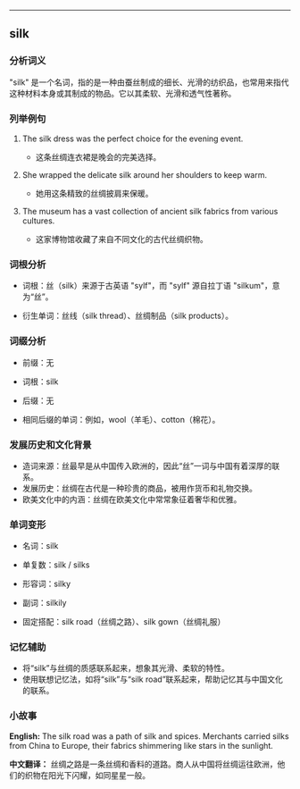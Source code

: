 
---------------
## silk
### 分析词义
"silk" 是一个名词，指的是一种由蚕丝制成的细长、光滑的纺织品，也常用来指代这种材料本身或其制成的物品。它以其柔软、光滑和透气性著称。

### 列举例句
1. The silk dress was the perfect choice for the evening event.
   - 这条丝绸连衣裙是晚会的完美选择。

2. She wrapped the delicate silk around her shoulders to keep warm.
   - 她用这条精致的丝绸披肩来保暖。

3. The museum has a vast collection of ancient silk fabrics from various cultures.
   - 这家博物馆收藏了来自不同文化的古代丝绸织物。

### 词根分析
- 词根：丝（silk）来源于古英语 "sylf"，而 "sylf" 源自拉丁语 "silkum"，意为“丝”。

- 衍生单词：丝线（silk thread）、丝绸制品（silk products）。

### 词缀分析
- 前缀：无
- 词根：silk
- 后缀：无

- 相同后缀的单词：例如，wool（羊毛）、cotton（棉花）。

### 发展历史和文化背景
- 造词来源：丝最早是从中国传入欧洲的，因此“丝”一词与中国有着深厚的联系。
- 发展历史：丝绸在古代是一种珍贵的商品，被用作货币和礼物交换。
- 欧美文化中的内涵：丝绸在欧美文化中常常象征着奢华和优雅。

### 单词变形
- 名词：silk
- 单复数：silk / silks
- 形容词：silky
- 副词：silkily

- 固定搭配：silk road（丝绸之路）、silk gown（丝绸礼服）

### 记忆辅助
- 将“silk”与丝绸的质感联系起来，想象其光滑、柔软的特性。
- 使用联想记忆法，如将“silk”与“silk road”联系起来，帮助记忆其与中国文化的联系。

### 小故事
**English:**
The silk road was a path of silk and spices. Merchants carried silks from China to Europe, their fabrics shimmering like stars in the sunlight.

**中文翻译：**
丝绸之路是一条丝绸和香料的道路。商人从中国将丝绸运往欧洲，他们的织物在阳光下闪耀，如同星星一般。

